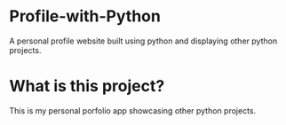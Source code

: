 # Profile-with-Python
A personal profile website built using python and displaying other python projects.

# What is this project?
This is my personal porfolio app showcasing other python projects. 
